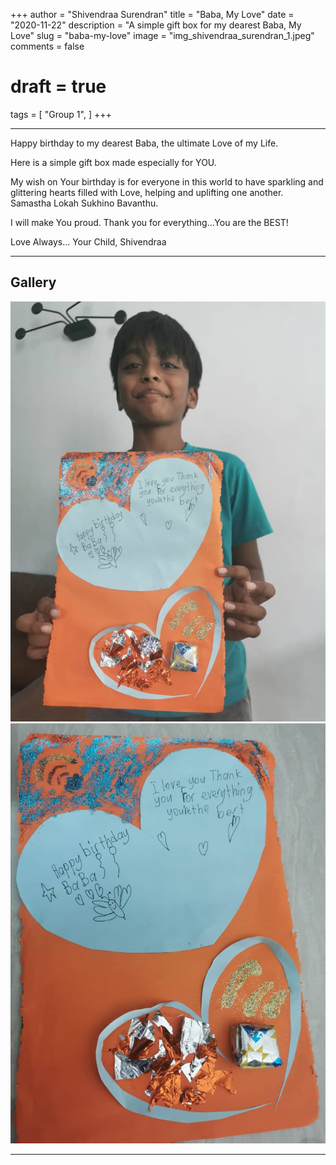 +++
author = "Shivendraa Surendran"
title = "Baba, My Love"
date = "2020-11-22"
description = "A simple gift box for my dearest Baba, My Love"
slug = "baba-my-love"
image = "img_shivendraa_surendran_1.jpeg"
comments = false
# draft = true
tags = [
    "Group 1",
]
+++

---

Happy birthday to my dearest Baba, the ultimate Love of my Life.

Here is a simple gift box made especially for YOU.

My wish on Your birthday is for everyone in this world to have sparkling and glittering hearts filled with Love, helping and uplifting one another. 
Samastha Lokah Sukhino Bavanthu. 

I will make You proud. Thank you for everything…You are the BEST!

Love Always... Your Child,
Shivendraa

---

## Gallery

![](img_shivendraa_surendran_1.jpeg) ![](img_shivendraa_surendran_2.jpeg)

---
